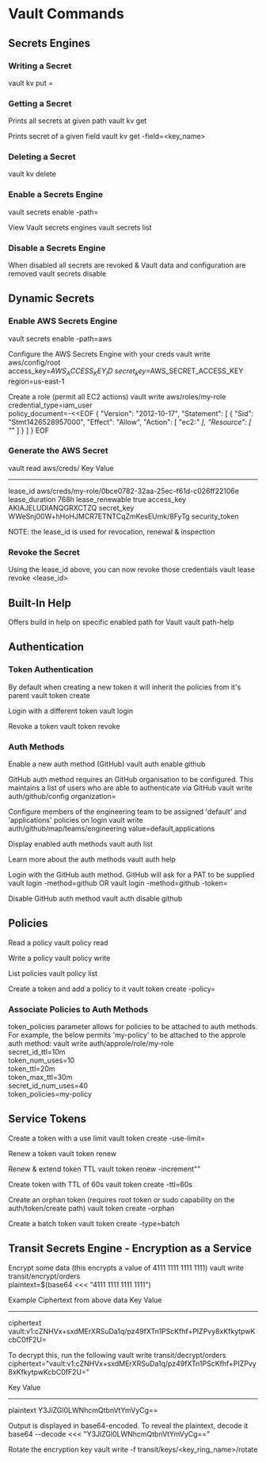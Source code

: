 # Vault Commands

## Secrets Engines

### Writing a Secret
vault kv put <path> <key>=<value>

### Getting a Secret
Prints all secrets at given path
vault kv get <path>

Prints secret of a given field
vault kv get -field=<key_name> <path>

### Deleting a Secret
vault kv delete <path>

### Enable a Secrets Engine
vault secrets enable -path=<type> <path name>

View Vault secrets engines
vault secrets list

### Disable a Secrets Engine
When disabled all secrets are revoked & Vault data and configuration are removed
vault secrets disable <path>


## Dynamic Secrets

### Enable AWS Secrets Engine
vault secrets enable -path=aws <path name>

Configure the AWS Secrets Engine with your creds
vault write aws/config/root \
    access_key=$AWS_ACCESS_KEY_ID \
    secret_key=$AWS_SECRET_ACCESS_KEY \
    region=us-east-1

Create a role (permit all EC2 actions)
vault write aws/roles/my-role \
        credential_type=iam_user \
        policy_document=-<<EOF
{
  "Version": "2012-10-17",
  "Statement": [
    {
      "Sid": "Stmt1426528957000",
      "Effect": "Allow",
      "Action": [
        "ec2:*"
      ],
      "Resource": [
        "*"
      ]
    }
  ]
}
EOF

### Generate the AWS Secret
vault read aws/creds/<name>
Key                Value
---                -----
lease_id           aws/creds/my-role/0bce0782-32aa-25ec-f61d-c026ff22106e
lease_duration     768h
lease_renewable    true
access_key         AKIAJELUDIANQGRXCTZQ
secret_key         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
security_token     <nil>

NOTE: the lease_id is used for revocation, renewal & inspection

### Revoke the Secret
Using the lease_id above, you can now revoke those credentials
vault lease revoke <lease_id>


## Built-In Help
Offers build in help on specific enabled path for Vault
vault path-help <path name>


## Authentication

### Token Authentication
By default when creating a new token it will inherit the policies from it's parent
vault token create

Login with a different token
vault login <token ID>

Revoke a token
vault token revoke <token ID>

### Auth Methods
Enable a new auth method (GitHub)
vault auth enable github

GitHub auth method requires an GitHub organisation to be configured. This maintains a list of users who are able to authenticate via GitHub
vault write auth/github/config organization=<org name>

Configure members of the engineering team to be assigned 'default' and 'applications' policies on login
vault write auth/github/map/teams/engineering value=default,applications

Display enabled auth methods
vault auth list

Learn more about the auth methods
vault auth help <auth method>

Login with the GitHub auth method. GitHub will ask for a PAT to be supplied
vault login -method=github OR vault login -method=github -token=<GitHub PAT>

Disable GitHub auth method
vault auth disable github


## Policies
Read a policy
vault policy read <policy name>

Write a policy
vault policy write <policy name>

List policies
vault policy list

Create a token and add a policy to it
vault token create -policy=<policy name>

### Associate Policies to Auth Methods
token_policies parameter allows for policies to be attached to auth methods. For example, the below permits 'my-policy' to be attached to the approle auth method:
vault write auth/approle/role/my-role \
    secret_id_ttl=10m \
    token_num_uses=10 \
    token_ttl=20m \
    token_max_ttl=30m \
    secret_id_num_uses=40 \
    token_policies=my-policy


## Service Tokens
Create a token with a use limit
vault token create -use-limit=<number of uses>

Renew a token
vault token renew <token>

Renew & extend token TTL
vault token renew -increment"<duration>" <token>

Create token with TTL of 60s
vault token create -ttl=60s

Create an orphan token (requires root token or sudo capability on the auth/token/create path)
vault token create -orphan

Create a batch token
vault token create -type=batch


## Transit Secrets Engine - Encryption as a Service
Encrypt some data (this encrypts a value of 4111 1111 1111 1111)
vault write transit/encrypt/orders \
    plaintext=$(base64 <<< "4111 1111 1111 1111")

Example Ciphertext from above data
Key           Value
---           -----
ciphertext    vault:v1:cZNHVx+sxdMErXRSuDa1q/pz49fXTn1PScKfhf+PIZPvy8xKfkytpwKcbC0fF2U=

To decrypt this, run the following
vault write transit/decrypt/orders \
    ciphertext="vault:v1:cZNHVx+sxdMErXRSuDa1q/pz49fXTn1PScKfhf+PIZPvy8xKfkytpwKcbC0fF2U="

Key          Value
---          -----
plaintext    Y3JlZGl0LWNhcmQtbnVtYmVyCg==

Output is displayed in base64-encoded. To reveal the plaintext, decode it
base64 --decode <<< "Y3JlZGl0LWNhcmQtbnVtYmVyCg=="

Rotate the encryption key
vault write -f transit/keys/<key_ring_name>/rotate

